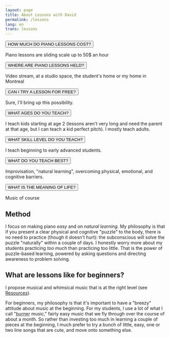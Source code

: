 ```yaml
---
layout: page
title: About Lessons with David
permalink: /lessons
lang: en
trans: lessons
---
```


<button onclick="myFunction('Demo1')" class="w3-button w3-block w3-black w3-left-align">HOW MUCH DO PIANO LESSONS COST?</button>
<div id="Demo1" class="w3-container w3-hide w3-animate-opacity">
  <p>Piano lessons are sliding scale up to 50$ an hour</p>
</div>
<button onclick="myFunction('Demo2')" class="w3-button w3-block w3-black w3-left-align">WHERE ARE PIANO LESSONS HELD?</button>
<div id="Demo2" class="w3-container w3-hide w3-animate-opacity">
  <p>Video stream, at a studio space, the student's home or my home in Montreal</p>
</div>
<button onclick="myFunction('Demo3')" class="w3-button w3-block w3-black w3-left-align">CAN I TRY A LESSON FOR FREE?</button>
<div id="Demo3" class="w3-container w3-hide w3-animate-opacity">
  <p>Sure, I'll bring up this possibility.</p>
</div>
<button onclick="myFunction('Demo4')" class="w3-button w3-block w3-black w3-left-align">WHAT AGES DO YOU TEACH?</button>
<div id="Demo4" class="w3-container w3-hide w3-animate-opacity">
  <p>I teach kids starting at age 2 (lessons aren't very long and need the parent at that age, but I can teach a kid perfect pitch). I mostly teach adults.</p>
</div>
<button onclick="myFunction('Demo5')" class="w3-button w3-block w3-black w3-left-align">WHAT SKILL LEVEL DO YOU TEACH?</button>
<div id="Demo5" class="w3-container w3-hide w3-animate-opacity">
  <p>I teach beginning to early advanced students.</p>
</div>
<button onclick="myFunction('Demo6')" class="w3-button w3-block w3-black w3-left-align">WHAT DO YOU TEACH BEST?</button>
<div id="Demo6" class="w3-container w3-hide w3-animate-opacity">
  <p>Improvisation, "natural learning", overcoming physical, emotional, and cognitive barriers.</p>
</div>
<button onclick="myFunction('Demo7')" class="w3-button w3-block w3-black w3-left-align">WHAT IS THE MEANING OF LIFE?</button>
<div id="Demo7" class="w3-container w3-hide w3-animate-opacity">
  <p>Music of course</p>
</div>

## Method

I focus on making piano *easy* and on *natural learning*. My philosophy is that if you present a clear physical and cognitive "puzzle" to the body, there is no need to practice (though it doesn't hurt): the subconscious will solve the puzzle "naturally" within a couple of days. I honestly worry more about my students practicing *too much* than practicing too little. That is the power of puzzle-based learning, powered by asking questions and directing awareness to problem solving.

## What are lessons like for beginners?

I propose musical and whimsical music that is at the right level (see [Resources](/resources)).

For beginners, my philosophy is that it's important to have a "breezy" attitude about music at the beginning. For my students, I use a lot of what I call "<abbr title="disposable">burner</abbr> music," fairly easy music that we fly through over the course of about a month. So rather than investing too much in learning a couple of pieces at the beginning, I much prefer to try a bunch of little, easy, one or two line songs that are cute, and move onto something else.

<script>
function myFunction(id) {
  var x = document.getElementById(id);
  if (x.className.indexOf("w3-show") == -1) {
    x.className += " w3-show";
  } else { 
    x.className = x.className.replace(" w3-show", "");
  }
}
</script>
